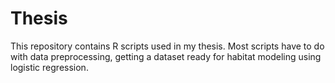 # Thesis
This repository contains R scripts used in my thesis.  Most scripts have to do with data preprocessing, getting a dataset ready for habitat modeling using logistic regression.
